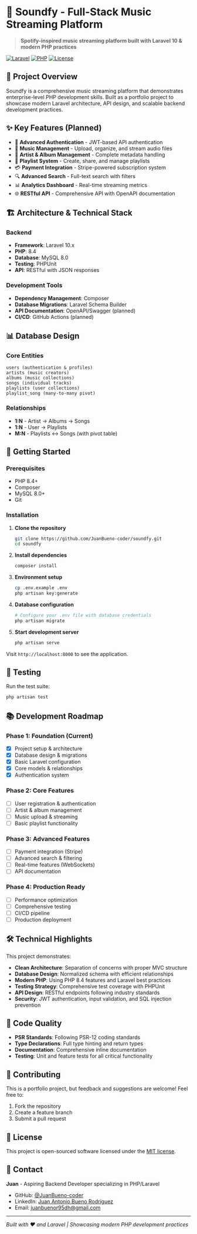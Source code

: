 # 🎵 Soundfy - Full-Stack Music Streaming Platform

> **Spotify-inspired music streaming platform built with Laravel 10 & modern PHP practices**

[![Laravel](https://img.shields.io/badge/Laravel-10.x-red.svg)](https://laravel.com)
[![PHP](https://img.shields.io/badge/PHP-8.4-blue.svg)](https://php.net)
[![License](https://img.shields.io/badge/license-MIT-green.svg)](LICENSE)

## 🎯 Project Overview

Soundfy is a comprehensive music streaming platform that demonstrates enterprise-level PHP development skills. Built as a portfolio project to showcase modern Laravel architecture, API design, and scalable backend development practices.

## ✨ Key Features (Planned)

- 🔐 **Advanced Authentication** - JWT-based API authentication
- 🎵 **Music Management** - Upload, organize, and stream audio files
- 🎨 **Artist & Album Management** - Complete metadata handling
- 📱 **Playlist System** - Create, share, and manage playlists
- 💳 **Payment Integration** - Stripe-powered subscription system
- 🔍 **Advanced Search** - Full-text search with filters
- 📊 **Analytics Dashboard** - Real-time streaming metrics
- 🌐 **RESTful API** - Comprehensive API with OpenAPI documentation

## 🏗️ Architecture & Technical Stack

### Backend
- **Framework**: Laravel 10.x
- **PHP**: 8.4
- **Database**: MySQL 8.0
- **Testing**: PHPUnit
- **API**: RESTful with JSON responses

### Development Tools
- **Dependency Management**: Composer
- **Database Migrations**: Laravel Schema Builder
- **API Documentation**: OpenAPI/Swagger (planned)
- **CI/CD**: GitHub Actions (planned)

## 📊 Database Design

### Core Entities
```
users (authentication & profiles)
artists (music creators)
albums (music collections)
songs (individual tracks)
playlists (user collections)
playlist_song (many-to-many pivot)
```

### Relationships
- **1:N** - Artist → Albums → Songs
- **1:N** - User → Playlists
- **M:N** - Playlists ↔ Songs (with pivot table)

## 🚀 Getting Started

### Prerequisites
- PHP 8.4+
- Composer
- MySQL 8.0+
- Git

### Installation

1. **Clone the repository**
   ```bash
   git clone https://github.com/JuanBueno-coder/soundfy.git
   cd soundfy
   ```

2. **Install dependencies**
   ```bash
   composer install
   ```

3. **Environment setup**
   ```bash
   cp .env.example .env
   php artisan key:generate
   ```

4. **Database configuration**
   ```bash
   # Configure your .env file with database credentials
   php artisan migrate
   ```

5. **Start development server**
   ```bash
   php artisan serve
   ```

Visit `http://localhost:8000` to see the application.

## 🧪 Testing

Run the test suite:
```bash
php artisan test
```

## 📚 Development Roadmap

### Phase 1: Foundation (Current)
- [x] Project setup & architecture
- [x] Database design & migrations
- [x] Basic Laravel configuration
- [x] Core models & relationships
- [x] Authentication system

### Phase 2: Core Features
- [ ] User registration & authentication
- [ ] Artist & album management
- [ ] Music upload & streaming
- [ ] Basic playlist functionality

### Phase 3: Advanced Features
- [ ] Payment integration (Stripe)
- [ ] Advanced search & filtering
- [ ] Real-time features (WebSockets)
- [ ] API documentation

### Phase 4: Production Ready
- [ ] Performance optimization
- [ ] Comprehensive testing
- [ ] CI/CD pipeline
- [ ] Production deployment

## 🛠️ Technical Highlights

This project demonstrates:

- **Clean Architecture**: Separation of concerns with proper MVC structure
- **Database Design**: Normalized schema with efficient relationships
- **Modern PHP**: Using PHP 8.4 features and Laravel best practices
- **Testing Strategy**: Comprehensive test coverage with PHPUnit
- **API Design**: RESTful endpoints following industry standards
- **Security**: JWT authentication, input validation, and SQL injection prevention

## 📝 Code Quality

- **PSR Standards**: Following PSR-12 coding standards
- **Type Declarations**: Full type hinting and return types
- **Documentation**: Comprehensive inline documentation
- **Testing**: Unit and feature tests for all critical functionality

## 🤝 Contributing

This is a portfolio project, but feedback and suggestions are welcome! Feel free to:

1. Fork the repository
2. Create a feature branch
3. Submit a pull request

## 📄 License

This project is open-sourced software licensed under the [MIT license](LICENSE).

## 📧 Contact

**Juan** - Aspiring Backend Developer specializing in PHP/Laravel

- GitHub: [@JuanBueno-coder](https://github.com/JuanBueno-coder)
- LinkedIn: [Juan Antonio Bueno Rodríguez](https://www.linkedin.com/in/juan-antonio-bueno-4b823b236/)
- Email: juanbuenor95dh@gmail.com

---

*Built with ❤️ and Laravel | Showcasing modern PHP development practices*